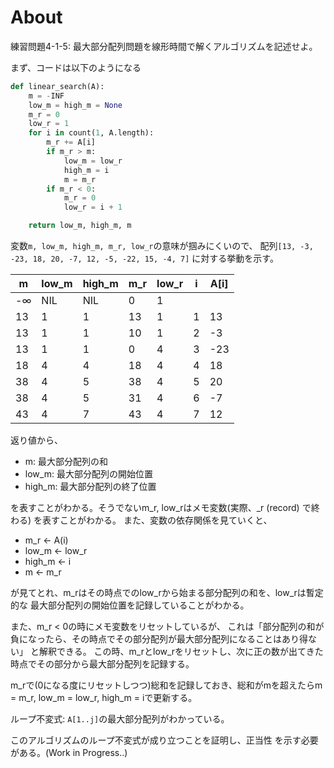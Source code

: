 # About
練習問題4-1-5:
最大部分配列問題を線形時間で解くアルゴリズムを記述せよ。

まず、コードは以下のようになる

```python
def linear_search(A):
    m = -INF
    low_m = high_m = None
    m_r = 0
    low_r = 1
    for i in count(1, A.length):
        m_r += A[i]
        if m_r > m:
            low_m = low_r
            high_m = i
            m = m_r
        if m_r < 0:
            m_r = 0
            low_r = i + 1

    return low_m, high_m, m
```

変数`m, low_m, high_m, m_r, low_r`の意味が掴みにくいので、
配列`[13, -3, -23, 18, 20, -7, 12, -5, -22, 15, -4, 7]`
に対する挙動を示す。

| m  | low_m | high_m | m_r | low_r | i | A[i] |
|----|-------|--------|-----|-------|---|------|
| -∞ | NIL   | NIL    | 0   | 1     |   |      |
| 13 | 1     | 1      | 13  | 1     | 1 | 13   |
| 13 | 1     | 1      | 10  | 1     | 2 | -3   |
| 13 | 1     | 1      | 0   | 4     | 3 | -23  |
| 18 | 4     | 4      | 18  | 4     | 4 | 18   |
| 38 | 4     | 5      | 38  | 4     | 5 | 20   |
| 38 | 4     | 5      | 31  | 4     | 6 | -7   |
| 43 | 4     | 7      | 43  | 4     | 7 | 12   |

返り値から、

- m: 最大部分配列の和
- low_m: 最大部分配列の開始位置
- high_m: 最大部分配列の終了位置

を表すことがわかる。そうでないm_r, low_rはメモ変数(実際、_r (record) で終わる)
を表すことがわかる。
また、変数の依存関係を見ていくと、

- m_r <- A(i)
- low_m <- low_r
- high_m <- i
- m <- m_r

が見てとれ、m_rはその時点でのlow_rから始まる部分配列の和を、low_rは暫定的な
最大部分配列の開始位置を記録していることがわかる。

また、m_r < 0の時にメモ変数をリセットしているが、
これは「部分配列の和が負になったら、その時点でその部分配列が最大部分配列になることはあり得ない」
と解釈できる。 この時、m_rとlow_rをリセットし、次に正の数が出てきた時点でその部分から最大部分配列を記録する。

m_rで(0になる度にリセットしつつ)総和を記録しておき、総和がmを超えたらm = m_r, low_m = low_r, high_m = iで更新する。


ループ不変式:
`A[1..j]`の最大部分配列がわかっている。

このアルゴリズムのループ不変式が成り立つことを証明し、正当性 を示す必要がある。(Work in Progress..)
